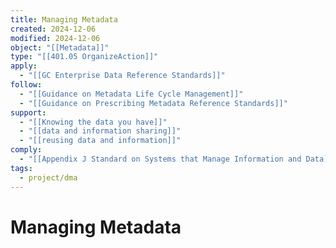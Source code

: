 ```yaml
---
title: Managing Metadata
created: 2024-12-06
modified: 2024-12-06
object: "[[Metadata]]"
type: "[[401.05 OrganizeAction]]"
apply:
  - "[[GC Enterprise Data Reference Standards]]"
follow:
  - "[[Guidance on Metadata Life Cycle Management]]"
  - "[[Guidance on Prescribing Metadata Reference Standards]]"
support:
  - "[[Knowing the data you have]]"
  - "[[data and information sharing]]"
  - "[[reusing data and information]]"
comply:
  - "[[Appendix J Standard on Systems that Manage Information and Data]]"
tags:
  - project/dma
---
```

# Managing Metadata
